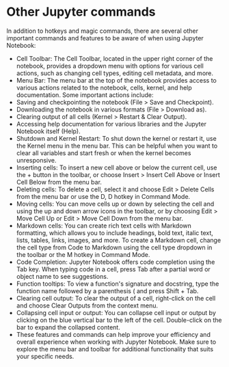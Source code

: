 # Other Jupyter commands

In addition to hotkeys and magic commands, there are several other important commands and features to be aware of when using Jupyter Notebook:

* Cell Toolbar: The Cell Toolbar, located in the upper right corner of the notebook, provides a dropdown menu with options for various cell actions, such as changing cell types, editing cell metadata, and more.
* Menu Bar: The menu bar at the top of the notebook provides access to various actions related to the notebook, cells, kernel, and help documentation. Some important actions include:
* Saving and checkpointing the notebook (File > Save and Checkpoint).
* Downloading the notebook in various formats (File > Download as).
* Clearing output of all cells (Kernel > Restart & Clear Output).
* Accessing help documentation for various libraries and the Jupyter Notebook itself (Help).
* Shutdown and Kernel Restart: To shut down the kernel or restart it, use the Kernel menu in the menu bar. This can be helpful when you want to clear all variables and start fresh or when the kernel becomes unresponsive.
* Inserting cells: To insert a new cell above or below the current cell, use the + button in the toolbar, or choose Insert > Insert Cell Above or Insert Cell Below from the menu bar.
* Deleting cells: To delete a cell, select it and choose Edit > Delete Cells from the menu bar or use the D, D hotkey in Command Mode.
* Moving cells: You can move cells up or down by selecting the cell and using the up and down arrow icons in the toolbar, or by choosing Edit > Move Cell Up or Edit > Move Cell Down from the menu bar.
* Markdown cells: You can create rich text cells with Markdown formatting, which allows you to include headings, bold text, italic text, lists, tables, links, images, and more. To create a Markdown cell, change the cell type from Code to Markdown using the cell type dropdown in the toolbar or the M hotkey in Command Mode.
* Code Completion: Jupyter Notebook offers code completion using the Tab key. When typing code in a cell, press Tab after a partial word or object name to see suggestions.
* Function tooltips: To view a function's signature and docstring, type the function name followed by a parenthesis ( and press Shift + Tab.
* Clearing cell output: To clear the output of a cell, right-click on the cell and choose Clear Outputs from the context menu.
* Collapsing cell input or output: You can collapse cell input or output by clicking on the blue vertical bar to the left of the cell. Double-click on the bar to expand the collapsed content.
* These features and commands can help improve your efficiency and overall experience when working with Jupyter Notebook. Make sure to explore the menu bar and toolbar for additional functionality that suits your specific needs.
